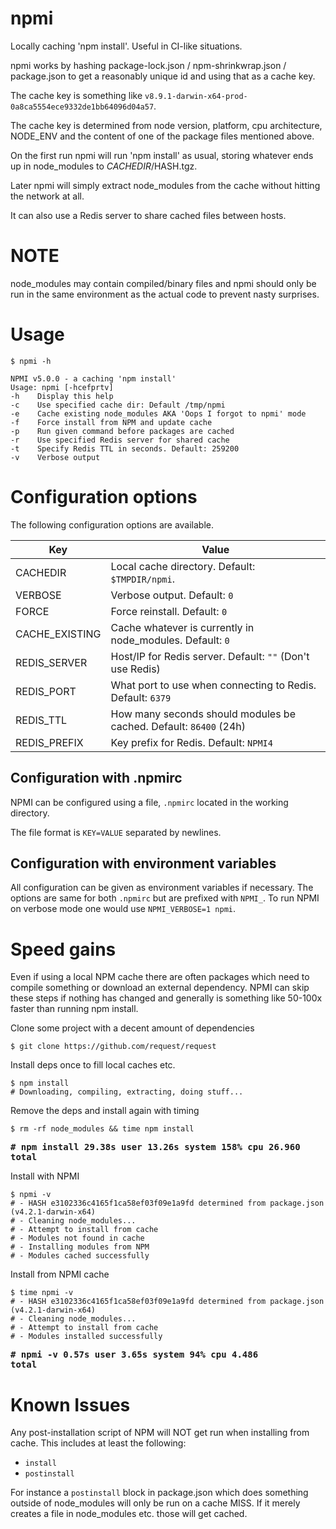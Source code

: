 # npmi
Locally caching 'npm install'. Useful in CI-like situations.

npmi works by hashing package-lock.json / npm-shrinkwrap.json / package.json
to get a reasonably unique id and using that as a cache key.

The cache key is something like
`v8.9.1-darwin-x64-prod-0a8ca5554ece9332de1bb64096d04a57`.

The cache key is determined from node version, platform, cpu
architecture, NODE_ENV and the content of one of the package files
mentioned above.

On the first run npmi will run 'npm install' as usual, storing whatever
ends up in node_modules to $CACHEDIR/$HASH.tgz.

Later npmi will simply extract node_modules from the cache without
hitting the network at all.

It can also use a Redis server to share cached files between hosts.

# NOTE

node_modules may contain compiled/binary files and npmi should only
be run in the same environment as the actual code to prevent nasty
surprises.

# Usage

```
$ npmi -h

NPMI v5.0.0 - a caching 'npm install'
Usage: npmi [-hcefprtv]
-h    Display this help
-c    Use specified cache dir: Default /tmp/npmi
-e    Cache existing node_modules AKA 'Oops I forgot to npmi' mode
-f    Force install from NPM and update cache
-p    Run given command before packages are cached
-r    Use specified Redis server for shared cache
-t    Specify Redis TTL in seconds. Default: 259200
-v    Verbose output

```

# Configuration options

The following configuration options are available.

Key              | Value
---------------- | --------------------------
CACHEDIR         | Local cache directory. Default: `$TMPDIR/npmi`.
VERBOSE          | Verbose output. Default: `0`
FORCE            | Force reinstall. Default: `0`
CACHE_EXISTING   | Cache whatever is currently in node_modules. Default: `0`
REDIS_SERVER     | Host/IP for Redis server. Default: `""` (Don't use Redis)
REDIS_PORT       | What port to use when connecting to Redis. Default: `6379`
REDIS_TTL        | How many seconds should modules be cached. Default: `86400` (24h)
REDIS_PREFIX     | Key prefix for Redis. Default: `NPMI4`

## Configuration with .npmirc

NPMI can be configured using a file, `.npmirc` located in the working
directory.

The file format is `KEY=VALUE` separated by newlines.

## Configuration with environment variables

All configuration can be given as environment variables if necessary.
The options are same for both `.npmirc` but are prefixed with `NPMI_`.
To run NPMI on verbose mode one would use `NPMI_VERBOSE=1 npmi`.

# Speed gains

Even if using a local NPM cache there are often packages which need to
compile something or download an external dependency.
NPMI can skip these steps if nothing has changed and generally is something
like 50-100x faster than running npm install.

Clone some project with a decent amount of dependencies
```
$ git clone https://github.com/request/request
```

Install deps once to fill local caches etc.
```
$ npm install
# Downloading, compiling, extracting, doing stuff...
```

Remove the deps and install again with timing
```
$ rm -rf node_modules && time npm install
```
<strong><pre># npm install  29.38s user 13.26s system 158% cpu 26.960 total</pre></strong>

Install with NPMI
```
$ npmi -v
# - HASH e3102336c4165f1ca58ef03f09e1a9fd determined from package.json (v4.2.1-darwin-x64)
# - Cleaning node_modules...
# - Attempt to install from cache
# - Modules not found in cache
# - Installing modules from NPM
# - Modules cached successfully
```

Install from NPMI cache
```
$ time npmi -v
# - HASH e3102336c4165f1ca58ef03f09e1a9fd determined from package.json (v4.2.1-darwin-x64)
# - Cleaning node_modules...
# - Attempt to install from cache
# - Modules installed successfully
```
<strong><pre># npmi -v  0.57s user 3.65s system 94% cpu 4.486 total</pre></strong>


# Known Issues

Any post-installation script of NPM will NOT get run when installing
from cache. This includes at least the following:
* `install`
* `postinstall`

For instance a `postinstall` block in package.json which does something
outside of node_modules will only be run on a cache MISS. If it merely creates
a file in node_modules etc. those will get cached.






